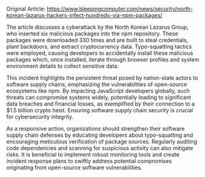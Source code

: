 Original Article: https://www.bleepingcomputer.com/news/security/north-korean-lazarus-hackers-infect-hundreds-via-npm-packages/

The article discusses a cyberattack by the North Korean Lazarus Group, who inserted six malicious packages into the npm repository. These packages were downloaded 330 times and are built to steal credentials, plant backdoors, and extract cryptocurrency data. Typo-squatting tactics were employed, causing developers to accidentally install these malicious packages which, once installed, iterate through browser profiles and system environment details to collect sensitive data.

This incident highlights the persistent threat posed by nation-state actors to software supply chains, emphasizing the vulnerabilities of open-source ecosystems like npm. By impacting JavaScript developers globally, such threats can compromise systems widely, potentially leading to significant data breaches and financial losses, as exemplified by their connection to a $1.5 billion crypto heist. Ensuring software supply chain security is crucial for cybersecurity integrity.

As a responsive action, organizations should strengthen their software supply chain defenses by educating developers about typo-squatting and encouraging meticulous verification of package sources. Regularly auditing code dependencies and scanning for suspicious activity can also mitigate risks. It is beneficial to implement robust monitoring tools and create incident response plans to swiftly address potential compromises originating from open-source software vulnerabilities.